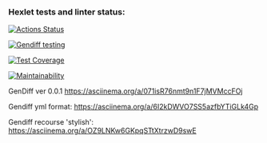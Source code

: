 ### Hexlet tests and linter status:
[![Actions Status](https://github.com/NickyEnglish2/frontend-project-46/actions/workflows/hexlet-check.yml/badge.svg)](https://github.com/NickyEnglish2/frontend-project-46/actions)

[![Gendiff testing](https://github.com/NickyEnglish2/frontend-project-46/actions/workflows/gendiff.yml/badge.svg)](https://github.com/NickyEnglish2/frontend-project-46/actions/workflows/gendiff.yml)

[![Test Coverage](https://api.codeclimate.com/v1/badges/8d69c1f0af98b555f873/test_coverage)](https://codeclimate.com/github/NickyEnglish2/frontend-project-46/test_coverage)

[![Maintainability](https://api.codeclimate.com/v1/badges/8d69c1f0af98b555f873/maintainability)](https://codeclimate.com/github/NickyEnglish2/frontend-project-46/maintainability)

GenDiff ver 0.0.1
https://asciinema.org/a/071isR76nmt9n1F7jMVMccFOj

Gendiff yml format:
https://asciinema.org/a/6I2kDWVO7SS5azfbYTiGLk4Gp

Gendiff recourse 'stylish':
https://asciinema.org/a/OZ9LNKw6GKpqSTtXtrzwD9swE
